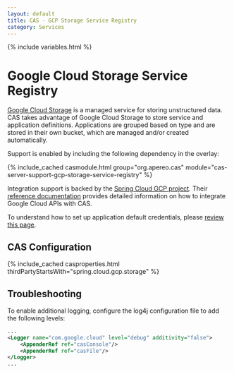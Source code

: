 ```yaml
---
layout: default
title: CAS - GCP Storage Service Registry
category: Services
---
```


{% include variables.html %}

# Google Cloud Storage Service Registry

[Google Cloud Storage](https://cloud.google.com/storage) is a managed service for storing unstructured data. CAS takes
advantage of Google Cloud Storage to store service and application definitions. Applications are grouped based on type
and are stored in their own bucket, which are managed and/or created automatically.

Support is enabled by including the following dependency in the overlay:

{% include_cached casmodule.html group="org.apereo.cas" module="cas-server-support-gcp-storage-service-registry" %}

Integration support is backed by the [Spring Cloud GCP project](https://cloud.google.com/java/docs/spring).
Their [reference documentation](https://googlecloudplatform.github.io/spring-cloud-gcp/reference/html/index.html) 
provides detailed information on how to integrate Google Cloud APIs with CAS.
        
To understand how to set up application default credentials, 
please [review this page](https://cloud.google.com/docs/authentication/application-default-credentials).

## CAS Configuration

{% include_cached casproperties.html thirdPartyStartsWith="spring.cloud.gcp.storage" %}

## Troubleshooting

To enable additional logging, configure the log4j configuration file to add the following levels:

```xml
...
<Logger name="com.google.cloud" level="debug" additivity="false">
    <AppenderRef ref="casConsole"/>
    <AppenderRef ref="casFile"/>
</Logger>
...
```
